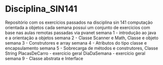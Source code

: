 # Disciplina_SIN141
Repositório com os exercícios passados na disciplina sin 141 computação orientada a objetos
cada semana possui um conjunto de exercicios com base nas aulas remotas passadas via pvanet
semana 1 - introdução ao java e a orientação a objetos
semana 2 - Classe Scanner e Math, Classe e objeto
semana 3 - Construtores e array
semana 4 - Atributos do tipo classe e encapsulamento
semana 5 - Sobrecarga de métodos e construtores, Classe String
PlacasDeCarro - exercício geral
DiaDaSemana - exercício geral
semana 9 - Classe abstrata e Interface